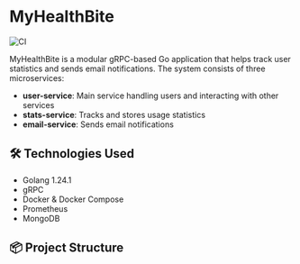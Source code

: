 # MyHealthBite
![CI](https://github.com/Nurkanat-hub/MyHealthBite1.1/actions/workflows/ci.yml/badge.svg)


MyHealthBite is a modular gRPC-based Go application that helps track user statistics and sends email notifications. The system consists of three microservices:

- **user-service**: Main service handling users and interacting with other services
- **stats-service**: Tracks and stores usage statistics
- **email-service**: Sends email notifications

## 🛠 Technologies Used

- Golang 1.24.1
- gRPC
- Docker & Docker Compose
- Prometheus
- MongoDB

## 📦 Project Structure

